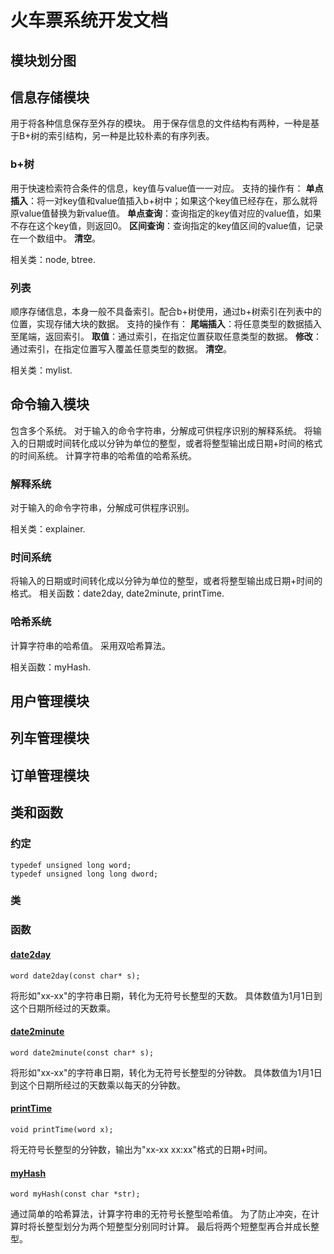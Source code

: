 # **火车票系统开发文档**

## **模块划分图**

## **信息存储模块**

用于将各种信息保存至外存的模块。
用于保存信息的文件结构有两种，一种是基于B+树的索引结构，另一种是比较朴素的有序列表。

### **b+树**

用于快速检索符合条件的信息，key值与value值一一对应。
支持的操作有：
**单点插入**：将一对key值和value值插入b+树中；如果这个key值已经存在，那么就将原value值替换为新value值。
**单点查询**：查询指定的key值对应的value值，如果不存在这个key值，则返回0。
**区间查询**：查询指定的key值区间的value值，记录在一个数组中。
**清空**。

相关类：node, btree.

### **列表**

顺序存储信息，本身一般不具备索引。配合b+树使用，通过b+树索引在列表中的位置，实现存储大块的数据。
支持的操作有：
**尾端插入**：将任意类型的数据插入至尾端，返回索引。
**取值**：通过索引，在指定位置获取任意类型的数据。
**修改**：通过索引，在指定位置写入覆盖任意类型的数据。
**清空**。

相关类：mylist.


## **命令输入模块**

包含多个系统。
对于输入的命令字符串，分解成可供程序识别的解释系统。
将输入的日期或时间转化成以分钟为单位的整型，或者将整型输出成日期+时间的格式的时间系统。
计算字符串的哈希值的哈希系统。

### **解释系统**
对于输入的命令字符串，分解成可供程序识别。

相关类：explainer.

### **时间系统**
将输入的日期或时间转化成以分钟为单位的整型，或者将整型输出成日期+时间的格式。
相关函数：<a name='date2day'>date2day</a>, <a name='date2minute'>date2minute</a>, <a name='printTime'>printTime</a>.

### **哈希系统**
计算字符串的哈希值。
采用双哈希算法。

相关函数：<a name='myHash'>myHash</a>.


## **用户管理模块**

## **列车管理模块**

## **订单管理模块**

## **类和函数**

### **约定**


```
typedef unsigned long word;
typedef unsigned long long dword;
```


### **类**
### **函数**
#### <a href='#date2day'>**date2day**</a>

```
word date2day(const char* s);
```

将形如"xx-xx"的字符串日期，转化为无符号长整型的天数。
具体数值为1月1日到这个日期所经过的天数乘。


#### <a href='#date2minute'>**date2minute**</a>

```
word date2minute(const char* s);
```

将形如"xx-xx"的字符串日期，转化为无符号长整型的分钟数。
具体数值为1月1日到这个日期所经过的天数乘以每天的分钟数。

#### <a href='#printTime'>**printTime**</a>

```
void printTime(word x);
```

将无符号长整型的分钟数，输出为"xx-xx xx:xx"格式的日期+时间。

#### <a href='#myHash'>**myHash**</a>

```
word myHash(const char *str);
```

通过简单的哈希算法，计算字符串的无符号长整型哈希值。
为了防止冲突，在计算时将长整型划分为两个短整型分别同时计算。
最后将两个短整型再合并成长整型。
